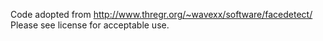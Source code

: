 Code adopted from http://www.thregr.org/~wavexx/software/facedetect/
Please see license for acceptable use.